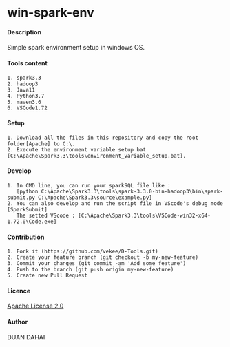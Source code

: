 # win-spark-env

#### Description
Simple spark environment setup in windows OS.

#### Tools content
    1. spark3.3
    2. hadoop3
    3. Java11
    4. Python3.7
    5. maven3.6
    6. VSCode1.72

#### Setup
    1. Download all the files in this repository and copy the root folder[Apache] to C:\.
    2. Execute the environment variable setup bat [C:\Apache\Spark3.3\tools\environment_variable_setup.bat].

#### Develop
    1. In CMD line, you can run your sparkSQL file like : 
       [python C:\Apache\Spark3.3\tools\spark-3.3.0-bin-hadoop3\bin\spark-submit.py C:\Apache\Spark3.3\source\example.py]
    2. You can also develop and run the script file in VScode's debug mode [SparkSubmit]
       The setted VScode : [C:\Apache\Spark3.3\tools\VSCode-win32-x64-1.72.0\Code.exe]
       
#### Contribution
    1. Fork it (https://github.com/vekee/D-Tools.git)
    2. Create your feature branch (git checkout -b my-new-feature)
    3. Commit your changes (git commit -am 'Add some feature')
    4. Push to the branch (git push origin my-new-feature)
    5. Create new Pull Request

#### Licence
[Apache License 2.0](https://github.com/vekee/win-spark-env/blob/spark3.3/LICENSE)

#### Author
DUAN DAHAI  
